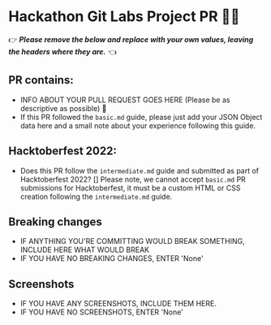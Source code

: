 # Hackathon Git Labs Project PR 🎉🎉

👉 _**Please remove the below and replace with your own values, leaving the headers where they are.**_ 👈

## PR contains:
- INFO ABOUT YOUR PULL REQUEST GOES HERE (Please be as descriptive as possible) 🤜
- If this PR followed the `basic.md` guide, please just add your JSON Object data here and a small note about your experience following this guide.

## Hacktoberfest 2022:
- Does this PR follow the `intermediate.md` guide and submitted as part of Hacktoberfest 2022? []
Please note, we cannot accept `basic.md` PR submissions for Hacktoberfest, it must be a custom HTML or CSS creation following the `intermediate.md` guide.

## Breaking changes
- IF ANYTHING YOU'RE COMMITTING WOULD BREAK SOMETHING, INCLUDE HERE WHAT WOULD BREAK
- IF YOU HAVE NO BREAKING CHANGES, ENTER 'None'

## Screenshots
- IF YOU HAVE ANY SCREENSHOTS, INCLUDE THEM HERE.
- IF YOU HAVE NO SCREENSHOTS, ENTER 'None'
